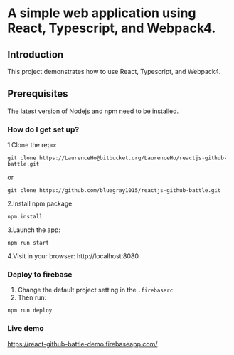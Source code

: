 # A simple web application using React, Typescript, and Webpack4.

## Introduction
This project demonstrates how to use React, Typescript, and Webpack4.

## Prerequisites
The latest version of Nodejs and npm need to be installed.

### How do I get set up? ###

1.Clone the repo: 
```
git clone https://LaurenceHo@bitbucket.org/LaurenceHo/reactjs-github-battle.git
```
or
```
git clone https://github.com/bluegray1015/reactjs-github-battle.git
```

2.Install npm package: 
```
npm install
```

3.Launch the app: 
```
npm run start
```

4.Visit in your browser: http://localhost:8080

### Deploy to firebase
1. Change the default project setting in the `.firebaserc`
2. Then run:
```
npm run deploy
```

### Live demo
https://react-github-battle-demo.firebaseapp.com/